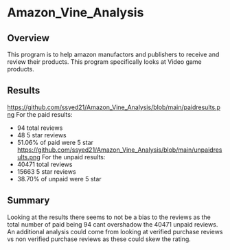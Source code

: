 # Amazon_Vine_Analysis
## Overview
This program is to help amazon manufactors and publishers to receive and review their products. This program specifically looks at Video game products.
## Results
https://github.com/ssyed21/Amazon_Vine_Analysis/blob/main/paidresults.png
For the paid results:
- 94 total reviews
- 48 5 star reviews
- 51.06% of paid were 5 star
https://github.com/ssyed21/Amazon_Vine_Analysis/blob/main/unpaidresults.png
For the unpaid results:
- 40471 total reviews
- 15663 5 star reviews
- 38.70% of unpaid were 5 star
## Summary
Looking at the results there seems to not be a bias to the reviews as the total number of paid being 94 cant overshadow the 40471 unpaid reviews. An additional analysis could come from looking at verified purchase reviews vs non verified purchase reviews as these could skew the rating.
